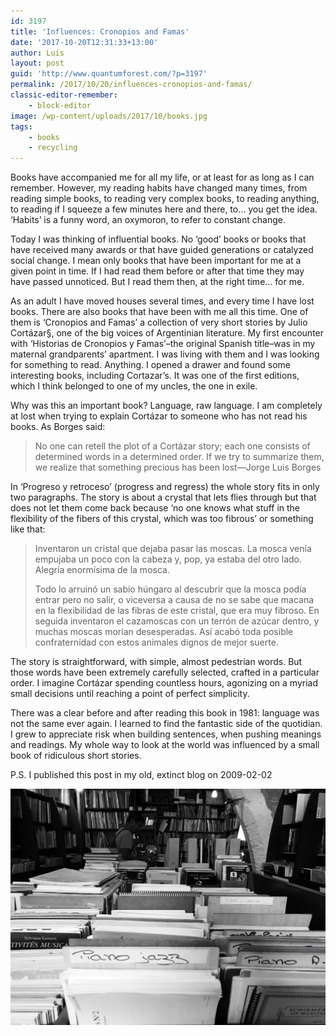 ```yaml
---
id: 3197
title: 'Influences: Cronopios and Famas'
date: '2017-10-20T12:31:33+13:00'
author: Luis
layout: post
guid: 'http://www.quantumforest.com/?p=3197'
permalink: /2017/10/20/influences-cronopios-and-famas/
classic-editor-remember:
    - block-editor
image: /wp-content/uploads/2017/10/books.jpg
tags:
    - books
    - recycling
---
```


Books have accompanied me for all my life, or at least for as long as I can remember. However, my reading habits have changed many times, from reading simple books, to reading very complex books, to reading anything, to reading if I squeeze a few minutes here and there, to… you get the idea. ‘Habits’ is a funny word, an oxymoron, to refer to constant change.

Today I was thinking of influential books. No ‘good’ books or books that have received many awards or that have guided generations or catalyzed social change. I mean only books that have been important for me at a given point in time. If I had read them before or after that time they may have passed unnoticed. But I read them then, at the right time… for me.

As an adult I have moved houses several times, and every time I have lost books. There are also books that have been with me all this time. One of them is ‘Cronopios and Famas’ a collection of very short stories by Julio Cortázar§, one of the big voices of Argentinian literature. My first encounter with ‘Historias de Cronopios y Famas’–the original Spanish title–was in my maternal grandparents’ apartment. I was living with them and I was looking for something to read. Anything. I opened a drawer and found some interesting books, including Cortazar’s. It was one of the first editions, which I think belonged to one of my uncles, the one in exile.

Why was this an important book? Language, raw language. I am completely at lost when trying to explain Cortázar to someone who has not read his books. As Borges said:

> No one can retell the plot of a Cortázar story; each one consists of determined words in a determined order. If we try to summarize them, we realize that something precious has been lost—Jorge Luis Borges

In ‘Progreso y retroceso’ (progress and regress) the whole story fits in only two paragraphs. The story is about a crystal that lets flies through but that does not let them come back because ‘no one knows what stuff in the flexibility of the fibers of this crystal, which was too fibrous’ or something like that:

> Inventaron un cristal que dejaba pasar las moscas. La mosca venía empujaba un poco con la cabeza y, pop, ya estaba del otro lado. Alegría enormísima de la mosca.
> 
> Todo lo arruinó un sabio húngaro al descubrir que la mosca podía entrar pero no salir, o viceversa a causa de no se sabe que macana en la flexibilidad de las fibras de este cristal, que era muy fibroso. En seguida inventaron el cazamoscas con un terrón de azúcar dentro, y muchas moscas morían desesperadas. Así acabó toda posible confraternidad con estos animales dignos de mejor suerte.

The story is straightforward, with simple, almost pedestrian words. But those words have been extremely carefully selected, crafted in a particular order. I imagine Cortázar spending countless hours, agonizing on a myriad small decisions until reaching a point of perfect simplicity.

There was a clear before and after reading this book in 1981: language was not the same ever again. I learned to find the fantastic side of the quotidian. I grew to appreciate risk when building sentences, when pushing meanings and readings. My whole way to look at the world was influenced by a small book of ridiculous short stories.

P.S. I published this post in my old, extinct blog on 2009-02-02

![Jazz library, Montpellier.](/assets/images/books.jpg)